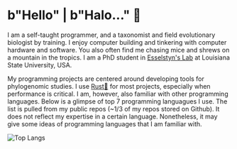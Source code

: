 # b"Hello" | b"Halo..." 👋

I am a self-taught programmer, and a taxonomist and field evolutionary biologist by training. I enjoy computer building and tinkering with computer hardware and software. You also often find me chasing mice and shrews on a mountain in the tropics. I am a PhD student in [Esselstyn's Lab](https://esselstyn.github.io/) at Louisiana State University, USA. 

My programming projects are centered around developing tools for phylogenomic studies. I use [Rust🦀](https://www.rust-lang.org/) for most projects, especially when performance is critical. I am, however, also familiar with other programming languages. Below is a glimpse of top 7 programming languagues I use. The list is pulled from my public repos (~1/3 of my repos stored on Github). It does not reflect my expertise in a certain language. Nonetheless, it may give some ideas of programming languages that I am familiar with.

![Top Langs](https://github-readme-stats.vercel.app/api/top-langs/?username=hhandika&hide=CSS,html,Makefile&langs_count=10&theme=tokyonight&layout=compact)
